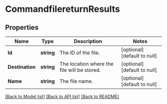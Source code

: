 # CommandfilereturnResults

## Properties
Name | Type | Description | Notes
------------ | ------------- | ------------- | -------------
**Id** | **string** | The ID of the file. | [optional] [default to null]
**Destination** | **string** | The location where the file will be stored. | [optional] [default to null]
**Name** | **string** | The file name. | [optional] [default to null]

[[Back to Model list]](../README.md#documentation-for-models) [[Back to API list]](../README.md#documentation-for-api-endpoints) [[Back to README]](../README.md)

